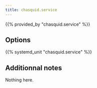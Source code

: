 ```yaml
---
title: chasquid.service
---
```


{{% provided_by "chasquid.service" %}}

## Options

{{% systemd_unit "chasquid.service" %}}

## Additionnal notes

Nothing here.